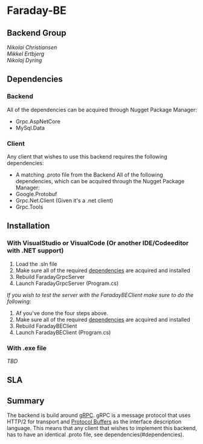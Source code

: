 # Faraday-BE

## Backend Group
*Nikolai Christiansen*  
*Mikkel Ertbjerg*  
*Nikolaj Dyring*

## Dependencies
### Backend
All of the dependencies can be acquired through Nugget Package Manager:
- Grpc.AspNetCore
- MySql.Data

### Client
Any client that wishes to use this backend requires the following dependencies:
- A matching .proto file from the Backend
All of the following dependencies, which can be acquired through the Nugget Package Manager:
- Google.Protobuf
- Grpc.Net.Client (Given it's a .net client)
- Grpc.Tools

## Installation
### With VisualStudio or VisualCode (Or another IDE/Codeeditor with .NET support)
1. Load the .sln file
2. Make sure all of the required [dependencies](#dependencies) are acquired and installed
3. Rebuild FaradayGrpcServer
4. Launch FaradayGrpcServer (Program.cs)

_If you wish to test the server with the FaradayBEClient make sure to do the following:_
1. Af you've done the four steps above.
2. Make sure all of the required [dependencies](#dependencies) are acquired and installed
3. Rebuild FaradayBEClient
4. Launch FaradayBEClient (Program.cs)

### With .exe file
*TBD*

## SLA

## Summary
The backend is build around [gRPC](https://grpc.io/). gRPC is a message protocol that uses HTTP/2 for transport and [Protocol Buffers](https://developers.google.com/protocol-buffers) as the interface description language. This means that any client that wishes to implement this backend, has to have an identical .proto file, see dependencies(#dependencies).

